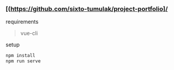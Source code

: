 ### [(https://github.com/sixto-tumulak/project-portfolio]/
  
requirements
> vue-cli

setup
```bash
npm install
npm run serve
```
